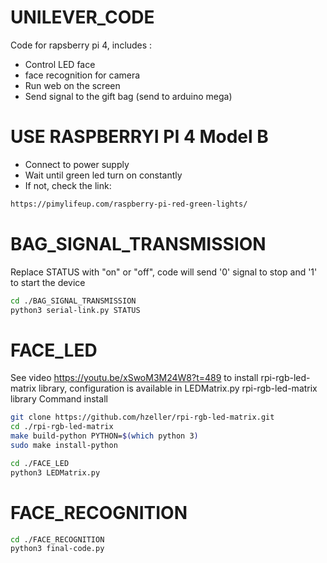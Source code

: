 # UNILEVER_CODE
Code for rapsberry pi 4, includes :
- Control LED face
- face recognition for camera
- Run web on the screen 
- Send signal to the gift bag (send to arduino mega)
# USE RASPBERRYI PI 4 Model B
- Connect to power supply
- Wait until green led turn on constantly
- If not, check the link:
```bash
https://pimylifeup.com/raspberry-pi-red-green-lights/
```
# BAG_SIGNAL_TRANSMISSION
Replace STATUS with "on" or "off", code will send '0' signal to stop and '1' to start the device
```bash
cd ./BAG_SIGNAL_TRANSMISSION
python3 serial-link.py STATUS
```  

# FACE_LED
See video https://youtu.be/xSwoM3M24W8?t=489 to install rpi-rgb-led-matrix library, configuration is available in LEDMatrix.py rpi-rgb-led-matrix library
Command install 
```bash
git clone https://github.com/hzeller/rpi-rgb-led-matrix.git
cd ./rpi-rgb-led-matrix
make build-python PYTHON=$(which python 3)
sudo make install-python
```
```bash
cd ./FACE_LED
python3 LEDMatrix.py
```

# FACE_RECOGNITION
```bash
cd ./FACE_RECOGNITION
python3 final-code.py
```
